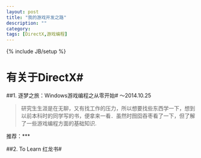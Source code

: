 ```yaml
---
layout: post
title: "我的游戏开发之路"
description: ""
category: 
tags: [DirectX,游戏编程]
---
```

{% include JB/setup %}
# 有关于DirectX#
##1. 逐梦之旅：Windows游戏编程之从零开始#
～2014.10.25

> 研究生生涯是在无聊，又有找工作的压力，所以想要找些东西学一下，想到以前本科时的同学写的书，便拿来一看．虽然时囫囵吞枣看了一下，但了解了一些游戏编程方面的基础知识.

推荐：***

##2. To Learn 红龙书#
